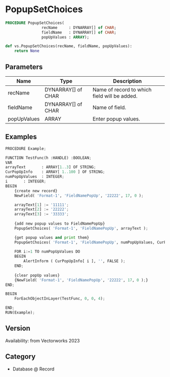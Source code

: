 # PopupSetChoices

```pascal
PROCEDURE PopupSetChoices(
				recName     : DYNARRAY[] of CHAR;
				fieldName   : DYNARRAY[] of CHAR;
				popUpValues : ARRAY);
```

```python
def vs.PopupSetChoices(recName, fieldName, popUpValues):
    return None
```

## Parameters
|Name|Type|Description|
|---|---|---|
|recName|DYNARRAY[] of CHAR|Name of record to which field will be added.|
|fieldName|DYNARRAY[] of CHAR|Name of field.|
|popUpValues|ARRAY|Enter popup values.|

## Examples
```python
PROCEDURE Example;

FUNCTION TestFunc(h :HANDLE) :BOOLEAN;
VAR
arrayText 		: ARRAY[1..3] OF STRING;
CurPopUpInfo 	: ARRAY[ 1..100 ] OF STRING;	
numPopUpValues 	: INTEGER;
i		: INTEGER;
BEGIN
	{create new record}
	NewField( 'Format-1', 'FieldNamePopUp', '22222', 17, 0 );

	arrayText[1] := '11111';
	arrayText[2] := '22222';
	arrayText[3] := '33333';
	
	{add new popup values to FieldNamePopUp}
	PopupSetChoices( 'Format-1', 'FieldNamePopUp', arrayText );

	{get popup values and print them}
	PopupGetChoices( 'Format-1', 'FieldNamePopUp', numPopUpValues, CurPopUpInfo );
	
	FOR i:=1 TO numPopUpValues DO
	BEGIN
		AlertInform ( CurPopUpInfo[ i ], '', FALSE );
	END;
	
	{clear popUp values}
	{NewField( 'Format-1', 'FieldNamePopUp', '22222', 17, 0 );}
END;

BEGIN
	ForEachObjectInLayer(TestFunc, 0, 0, 4);

END;
RUN(Example);
```

## Version
Availability: from Vectorworks 2023

## Category
* Database @ Record

